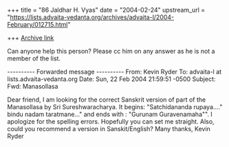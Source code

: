 +++
title = "86 Jaldhar H. Vyas"
date = "2004-02-24"
upstream_url = "https://lists.advaita-vedanta.org/archives/advaita-l/2004-February/012715.html"

+++
[Archive link](https://lists.advaita-vedanta.org/archives/advaita-l/2004-February/012715.html)

Can anyone help this person?  Please cc him on any answer as he is not a
member of the list.

---------- Forwarded message ----------
From: Kevin Ryder <yogacycle at rcn.com>
To: advaita-l at lists.advaita-vedanta.org
Date: Sun, 22 Feb 2004 21:59:51 -0500
Subject: Fwd: Manasollasa

Dear friend, I am looking for the correct Sanskrit version of part of
the Manasollasa by Sri Sureshwaracharya.
It begins:  "Satchidananda rupaya...." bindu nadam taratmane..." and
ends with :  "Gurunam Guravenamaha"".  I apologize for the spelling
errors.  Hopefully you can set me straight.  Also, could you recommend a
version in Sanskit/English?
     Many thanks, Kevin Ryder

